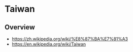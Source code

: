 # Taiwan


## Overview

- https://zh.wikipedia.org/wiki/%E8%87%BA%E7%81%A3
- https://en.wikipedia.org/wiki/Taiwan
